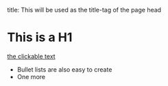 title: This will be used as the title-tag of the page head
# This is a H1

[the clickable text](http://xlson.com/)

* Bullet lists are also easy to create
* One more

